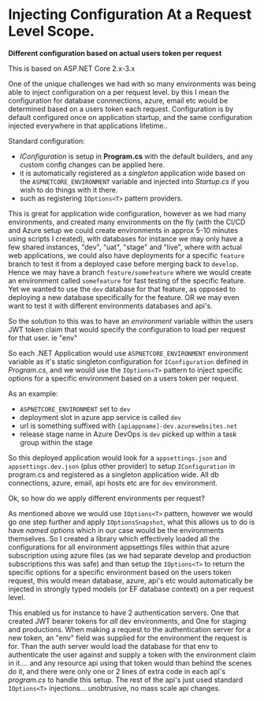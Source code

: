 # Injecting Configuration At a Request Level Scope.

**Different configuration based on actual users token per request**

This is based on ASP.NET Core 2.x-3.x

One of the unique challenges we had with so many environments was being able to inject configuration on a per request level. by this I mean the configuration for database connnections, azure, email etc would be determined based on a users token each request.  Configuration is by default configured once on application startup, and the same configuration injected everywhere in that applications lifetime..

Standard configuration:

- *IConfiguration* is setup in **Program.cs** with the default builders, and any custom config changes can be applied here.
- it is automatically registered as a *singleton* application wide based on the `ASPNETCORE_ENVIRONMENT` variable and injected into *Startup.cs* if you wish to do things with it there.
- such as registering `IOptions<T>` pattern providers.

This is great for application wide configuration, however as we had many environments, and created many environments on the fly (with the CI/CD and Azure setup we could create environments in approx 5-10 minutes using scripts I created), with databases for instance we may only have a few shared instances, "dev", "uat", "stage" and "live", where with actual web applications, we could also have deployments for a specific `feature` branch to test it from a deployed case before merging back to `develop`. Hence we may have a branch `feature/somefeature` where we would create an environment called `somefeature` for fast testing of the specific feature.  Yet we wanted to use the `dev` database for that feature, as opposed to deploying a new database specifically for the feature. OR we may even want to test it with different environments databases and api's.
 
So the solution to this was to have an *environment* variable within the users JWT token claim that would specify the configuration to load per request for that user. ie "env"

So each .NET Application would use `ASPNETCORE_ENVIRONMENT` environment variable as it's static singleton configuration for `IConfiguration` defined in *Program.cs*, and we would use the `IOptions<T>` pattern to inject specific options for a specific environment based on a users token per request.

As an example:

- `ASPNETCORE_ENVIRONMENT` set to `dev`
- deployment slot in azure app service is called `dev`
- url is something suffixed with `[apiappname]-dev.azurewebsites.net`
- release stage name in Azure DevOps is `dev` picked up within a task group within the stage

So this deployed application would look for a `appsettings.json` and `appsettings.dev.json` (plus other provider) to setup `IConfiguration` in program.cs and registered as a singleton application wide. All db connections, azure, email, api hosts etc are for `dev` environment.

Ok, so how do we apply different environments per request?

As mentioned above we would use `IOptions<T>` pattern, however we would go one step further and apply `IOptionsSnapshot`, what this allows us to do is have *named options* which in our case would be the environments themselves. So I created a library which effectively loaded all the configurations for all environment appsettings files within that azure subscription using azure files (as we had separate develop and production subscriptions this was safe) and than setup the `IOptions<T>` to return the specific options for a specific environment based on the users token request, this would mean database, azure, api's etc would automatically be injected in strongly typed models (or EF database context) on a per request level.

This enabled us for instance to have 2 authentication servers. One that created JWT bearer tokens for *all* dev environments, and One for staging and productions. When making a request to the authentication server for a new token, an "env" field was supplied for the environment the request is for. Than the auth server would load the database for that env to authenticate the user against and supply a token with the environment claim in it.... and any resource api using that token would than behind the scenes do it, and there were only one or 2 lines of extra code in each api's *program.cs* to handle this setup.   The rest of the api's just used standard `IOptions<T>` injections... unobtrusive, no mass scale api changes.
